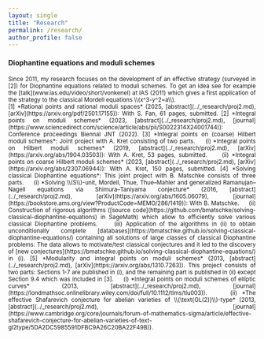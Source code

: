 ```yaml
---
layout: single
title: "Research"
permalink: /research/
author_profile: false
---
```


#### Diophantine equations and moduli schemes  
<div style="text-align: justify !important; text-justify: inter-word;" markdown="1"><small>Since 2011, my research focuses on the development of an effective strategy (surveyed in [2]) for Diophantine equations related to moduli schemes. To get an idea see for example the [talk](www.ias.edu/video/short/vonkenel) at IAS (2011) which gives a first application of the strategy to the classical Mordell equations \\(x^3-y^2=a\\).</small>  
<div style="text-align: justify !important; text-justify: inter-word;" markdown="1"><small>
[1] *Rational points and rational moduli spaces* (2025, [abstract](../_research/proj2.md), [arXiv](https://arxiv.org/pdf/2501.17155)): With S. Fan, 61 pages, submitted.  
[2] *Integral points on moduli schemes*  (2023, [abstract](../_research/proj2.md), [journal](https://www.sciencedirect.com/science/article/abs/pii/S0022314X24001744)): Conference proceedings Biennal JNT (2022).  
[3] *Integral points on (coarse) Hilbert moduli schemes*: Joint project with A. Kret consisting of two parts.  
&nbsp;&nbsp;&nbsp; (i) *Integral points on Hilbert moduli schemes* (2019, [abstract](../_research/proj2.md), [arXiv](https://arxiv.org/abs/1904.03503)): With A. Kret, 53 pages, submitted.  
&nbsp;&nbsp;&nbsp; (ii) *Integral points on coarse Hilbert moduli schemes*  (2023, [abstract](../_research/proj2.md), [arXiv](https://arxiv.org/abs/2307.06944)): With A. Kret, 150 pages, submitted.  
[4] *Solving classical Diophantine equations*: This joint project with B. Matschke consists of three parts.  
&nbsp;&nbsp;&nbsp; (i) *Solving \\(S\\)-unit, Mordell, Thue, Thue–Mahler and generalized Ramanujan–Nagell equations via Shimura–Taniyama conjecture* (2016, [abstract](../_research/proj2.md), [arXiv](https://arxiv.org/abs/1605.06079), [journal](https://bookstore.ams.org/view?ProductCode=MEMO/286/1419)): With B. Matschke.  
&nbsp;&nbsp;&nbsp; (ii) Construction of rigorous algorithms ([source code](https://github.com/bmatschke/solving-classical-diophantine-equations) in SageMath) which allow to efficiently solve various classical Diophantine problems.  
&nbsp;&nbsp;&nbsp; (iii) Application of the algorithms in (ii) to obtain unconditionally complete [databases](https://bmatschke.github.io/solving-classical-diophantine-equations/) containing all solutions of large classes of classical Diophantine problems: The data allows to motivate/test classical conjectures and it led to the discovery of [new conjectures](https://bmatschke.github.io/solving-classical-diophantine-equations/) in (i).  
[5] *Modularity and integral points on moduli schemes* (2013, [abstract](../_research/proj2.md), [arXiv](https://arxiv.org/abs/1310.7263)). This project consists of two parts: Sections 1-7 are published in (i), and the remaining part is published in (ii) except Section 9.4 which was included in [3].  
&nbsp;&nbsp;&nbsp; (i) *Integral points on moduli schemes of elliptic curves* (2013, [abstract](../_research/proj2.md), [journal](https://londmathsoc.onlinelibrary.wiley.com/doi/full/10.1112/tlms/tlu003)).  
&nbsp;&nbsp;&nbsp; (ii) *The effective Shafarevich conjecture for abelian varieties of \\(\text{GL(2)}\\)-type* (2013, [abstract](../_research/proj2.md), [journal](https://www.cambridge.org/core/journals/forum-of-mathematics-sigma/article/effective-shafarevich-conjecture-for-abelian-varieties-of-text-gl2type/5DA2DC5985591DFBC9A26C20BA22F49B)).
</small>
